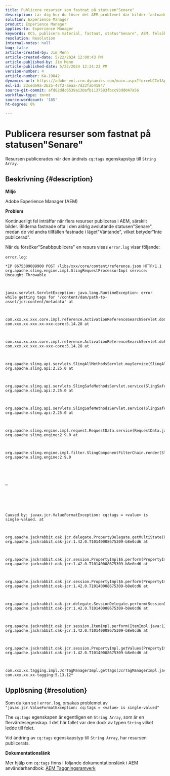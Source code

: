 ```yaml
---
title: Publicera resurser som fastnat på statusen"Senare"
description: Lär dig hur du löser det AEM problemet där bilder fastnade i den aldrig avslutande statusen"Senare" medan de vid andra tillfällen fastnade i läget"Väntande".
solution: Experience Manager
product: Experience Manager
applies-to: Experience Manager
keywords: KCS, publicera material, fastnat, status"Senare", AEM, felsökning, Adobe Experience Manager
resolution: Resolution
internal-notes: null
bug: false
article-created-by: Jim Menn
article-created-date: 5/22/2024 12:00:43 PM
article-published-by: Jim Menn
article-published-date: 5/22/2024 12:24:23 PM
version-number: 4
article-number: KA-19842
dynamics-url: https://adobe-ent.crm.dynamics.com/main.aspx?forceUCI=1&pagetype=entityrecord&etn=knowledgearticle&id=87824ae5-3218-ef11-9f8a-6045bd006268
exl-id: 23ced69a-2b25-47f2-aeaa-7d23fab41847
source-git-commit: afd82ddc6539a130afb1137583fbcc93dd047a56
workflow-type: tm+mt
source-wordcount: '185'
ht-degree: 0%

---
```


# Publicera resurser som fastnat på statusen&quot;Senare&quot;


Resursen publicerades när den ändrats `cq:tags` egenskapstyp till `String Array.`

## Beskrivning {#description}


<b>Miljö</b>

Adobe Experience Manager (AEM)

<b>Problem</b>

Kontinuerligt fel inträffar när flera resurser publiceras i AEM, särskilt bilder. Bilderna fastnade ofta i den aldrig avslutande statusen&quot;Senare&quot;, medan de vid andra tillfällen fastnade i läget&quot;Väntande&quot;, vilket betyder&quot;Inte publicerad&quot;.

När du försöker&quot;Snabbpublicera&quot; en resurs visas `error.log` visar följande:

`error.log`:


```
*IP 8675309009900 POST /libs/xxx/core/content/reference.json HTTP/1.1 org.apache.sling.engine.impl.SlingRequestProcessorImpl service: Uncaught Throwable



javax.servlet.ServletException: java.lang.RuntimeException: error while getting tags for '/content/dam/path-to-asset/jcr:content/metadata' at

 

com.xxx.xx.xxx.core.impl.reference.ActivationReferenceSearchServlet.doGet(ActivationReferenceSearchServlet.java:140) com.xxx.xx.xxx.xx-xxx-core:5.14.28 at



com.xxx.xx.xxx.core.impl.reference.ActivationReferenceSearchServlet.doPost(ActivationReferenceSearchServlet.java:100) com.xxx.xx.xxx.xx-xxx-core:5.14.28 at

 

org.apache.sling.api.servlets.SlingAllMethodsServlet.mayService(SlingAllMethodsServlet.java:146) org.apache.sling.api:2.25.0 at

 

org.apache.sling.api.servlets.SlingSafeMethodsServlet.service(SlingSafeMethodsServlet.java:342) org.apache.sling.api:2.25.0 at



org.apache.sling.api.servlets.SlingSafeMethodsServlet.service(SlingSafeMethodsServlet.java:374) org.apache.sling.api:2.25.0 at



org.apache.sling.engine.impl.request.RequestData.service(RequestData.java:583) org.apache.sling.engine:2.9.0 at



org.apache.sling.engine.impl.filter.SlingComponentFilterChain.render(SlingComponentFilterChain.java:45) org.apache.sling.engine:2.9.0





…






Caused by: javax.jcr.ValueFormatException: cq:tags = <value> is single-valued. at



org.apache.jackrabbit.oak.jcr.delegate.PropertyDelegate.getMultiState(PropertyDelegate.java:137) org.apache.jackrabbit.oak-jcr:1.42.0.T10140008675309-b8e0cd6 at



org.apache.jackrabbit.oak.jcr.session.PropertyImpl$6.perform(PropertyImpl.java:266) org.apache.jackrabbit.oak-jcr:1.42.0.T10140008675309-b8e0cd6 at



org.apache.jackrabbit.oak.jcr.session.PropertyImpl$6.perform(PropertyImpl.java:261) org.apache.jackrabbit.oak-jcr:1.42.0.T10140008675309-b8e0cd6 at

 

org.apache.jackrabbit.oak.jcr.delegate.SessionDelegate.perform(SessionDelegate.java:210) org.apache.jackrabbit.oak-jcr:1.42.0.T10140008675309-b8e0cd6 at

 

org.apache.jackrabbit.oak.jcr.session.ItemImpl.perform(ItemImpl.java:112) org.apache.jackrabbit.oak-jcr:1.42.0.T10140008675309-b8e0cd6 at

 

org.apache.jackrabbit.oak.jcr.session.PropertyImpl.getValues(PropertyImpl.java:261) org.apache.jackrabbit.oak-jcr:1.42.0.T10140008675309-b8e0cd6 at

 

com.xxx.xx.tagging.impl.JcrTagManagerImpl.getTags(JcrTagManagerImpl.java:797) com.xxx.xx.xx-tagging:5.13.12*
```



## Upplösning {#resolution}


Som du kan se i `error.log`, orsakas problemet av `"javax.jcr.ValueFormatException: cq:tags = <value> is single-valued"`

The `cq:tags` egenskapen är egentligen en `String Array`, som är en flervärdesegenskap. I det här fallet var den dock av typen `String` vilket ledde till felet.

Vid ändring av `cq:tags` egenskapstyp till `String Array`, har resursen publicerats.

<b>Dokumentationslänk</b>

Mer hjälp om `cq:tags` finns i följande dokumentationslänk i AEM användarhandbok:
[AEM Taggningsramverk](https://experienceleague.adobe.com/en/docs/experience-manager-65/content/implementing/developing/platform/tagging/framework)
